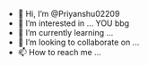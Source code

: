 - 👋 Hi, I’m @Priyanshu02209
- 👀 I’m interested in ... YOU bbg
- 🌱 I’m currently learning ...
- 💞️ I’m looking to collaborate on ...
- 📫 How to reach me ...

<!---
Priyanshu02209/Priyanshu02209 is a ✨ special ✨ repository because its `README.md` (this file) appears on your GitHub profile.
You can click the Preview link to take a look at your changes.
--->
